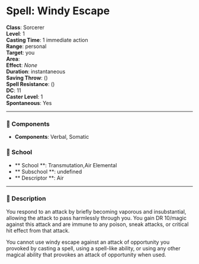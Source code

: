 
# Spell: Windy Escape
**Class**: Sorcerer  
**Level**: 1  
**Casting Time**: 1 immediate action  
**Range**: personal  
**Target**: you  
**Area**:   
**Effect**: _None_  
**Duration**: instantaneous  
**Saving Throw**:  ()  
**Spell Resistance**:  ()  
**DC**: 11  
**Caster Level**: 1  
**Spontaneous**: Yes

---

### 🔮 Components
- **Components**: Verbal, Somatic

### 🏫 School
- ** School **: Transmutation,Air Elemental
- ** Subschool **: undefined
- ** Descriptor **: Air
---

### 📜 Description
You respond to an attack by briefly becoming vaporous and insubstantial, allowing the attack to pass harmlessly through you. You gain DR 10/magic against this attack and are immune to any poison, sneak attacks, or critical hit effect from that attack.

You cannot use windy escape against an attack of opportunity you provoked by casting a spell, using a spell-like ability, or using any other magical ability that provokes an attack of opportunity when used.
